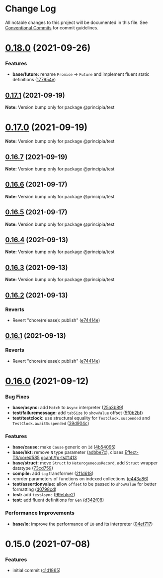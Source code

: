 # Change Log

All notable changes to this project will be documented in this file.
See [Conventional Commits](https://conventionalcommits.org) for commit guidelines.

# [0.18.0](https://github.com/0x706b/principia.ts/compare/@principia/test@0.17.1...@principia/test@0.18.0) (2021-09-26)


### Features

* **base/future:** rename `Promise` -> `Future` and implement fluent static definitions ([177954e](https://github.com/0x706b/principia.ts/commit/177954e0690bbaca511aa71b38f7c6ea303b160c))





## [0.17.1](https://github.com/0x706b/principia.ts/compare/@principia/test@0.17.0...@principia/test@0.17.1) (2021-09-19)

**Note:** Version bump only for package @principia/test





# [0.17.0](https://github.com/0x706b/principia.ts/compare/@principia/test@0.16.7...@principia/test@0.17.0) (2021-09-19)

**Note:** Version bump only for package @principia/test





## [0.16.7](https://github.com/0x706b/principia.ts/compare/@principia/test@0.16.6...@principia/test@0.16.7) (2021-09-19)

**Note:** Version bump only for package @principia/test





## [0.16.6](https://github.com/0x706b/principia.ts/compare/@principia/test@0.16.5...@principia/test@0.16.6) (2021-09-17)

**Note:** Version bump only for package @principia/test





## [0.16.5](https://github.com/0x706b/principia.ts/compare/@principia/test@0.16.4...@principia/test@0.16.5) (2021-09-17)

**Note:** Version bump only for package @principia/test





## [0.16.4](https://github.com/0x706b/principia.ts/compare/@principia/test@0.16.3...@principia/test@0.16.4) (2021-09-13)

**Note:** Version bump only for package @principia/test





## [0.16.3](https://github.com/0x706b/principia.ts/compare/@principia/test@0.16.2...@principia/test@0.16.3) (2021-09-13)

**Note:** Version bump only for package @principia/test





## [0.16.2](https://github.com/0x706b/principia.ts/compare/@principia/test@0.16.1...@principia/test@0.16.2) (2021-09-13)


### Reverts

* Revert "chore(release): publish" ([e74414e](https://github.com/0x706b/principia.ts/commit/e74414effa51392092770ecd542b55608dbb1201))





## [0.16.1](https://github.com/0x706b/principia.ts/compare/@principia/test@0.16.1...@principia/test@0.16.1) (2021-09-13)


### Reverts

* Revert "chore(release): publish" ([e74414e](https://github.com/0x706b/principia.ts/commit/e74414effa51392092770ecd542b55608dbb1201))





# [0.16.0](https://github.com/0x706b/principia.ts/compare/@principia/test@0.15.0...@principia/test@0.16.0) (2021-09-12)


### Bug Fixes

* **base/async:** add `Match` to `Async` interpreter ([25a3b89](https://github.com/0x706b/principia.ts/commit/25a3b890909545c874879c2885cbe42b66f0e3df))
* **test/failuremessage:** add `tabSize` to `showValue` offset ([5f0b2bf](https://github.com/0x706b/principia.ts/commit/5f0b2bfdaba6b88527112898278f1b513294c42a))
* **test/testclock:** use structural equality for `TestClock.suspended` and `TestClock.awaitSuspended` ([39d904c](https://github.com/0x706b/principia.ts/commit/39d904c1d0d893d5a424b3f6d7cd9061b5fb1049))


### Features

* **base/cause:** make `Cause` generic on `Id` ([4b54095](https://github.com/0x706b/principia.ts/commit/4b5409595ffb7554c64a2982124258f44f4104e2))
* **base/hkt:** remove `N` type parameter ([adbbe7c](https://github.com/0x706b/principia.ts/commit/adbbe7cb709177b6b3cbd9cb6050fc76e719d7a1)), closes [Effect-TS/core#585](https://github.com/Effect-TS/core/issues/585) [gcanti/fp-ts#1413](https://github.com/gcanti/fp-ts/issues/1413)
* **base/struct:** move `Struct` to `HeterogeneousRecord`, add `Struct` wrapper datatype ([73cd759](https://github.com/0x706b/principia.ts/commit/73cd759804060615f28f81a27e6659208f4e0539))
* **compile:** add `tag` transformer ([2f1d618](https://github.com/0x706b/principia.ts/commit/2f1d6186a69804b169d7dc2eb96346d612fd3582))
* reorder parameters of functions on indexed collections ([e443a86](https://github.com/0x706b/principia.ts/commit/e443a86d4f91c80a2919070f23cc28755af561d0))
* **test/assertionvalue:** allow `offset` to be passed to `showValue` for better formatting ([d0798cd](https://github.com/0x706b/principia.ts/commit/d0798cd3c175be7db9e8aece9ceaa699d9190096))
* **test:** add `testAsync` ([99eb5e2](https://github.com/0x706b/principia.ts/commit/99eb5e20f87ee4aa1b75e6c6853fa76f4e51812d))
* **test:** add fluent definitions for `Gen` ([d342f08](https://github.com/0x706b/principia.ts/commit/d342f08f60f3c2bf26729250d7f8de448156b6c3))


### Performance Improvements

* **base/io:** improve the performance of `IO` and its interpreter ([04ef717](https://github.com/0x706b/principia.ts/commit/04ef717d293ba83cce4d49c21e6abd0848a81c75))





# 0.15.0 (2021-07-08)


### Features

* initial commit ([c1d1865](https://github.com/0x706b/principia.ts/commit/c1d1865d93b8c7762c4cdfa912360f467c0bae02))
